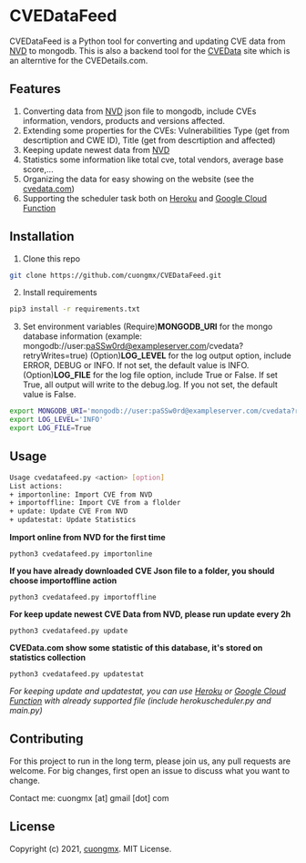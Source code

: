 # CVEDataFeed

CVEDataFeed is a Python tool for converting and updating CVE data from [NVD](https://nvd.nist.gov/) to mongodb. This is also a backend tool for the [CVEData](https://cvedata.com) site which is an alterntive for the CVEDetails.com.

## Features
1. Converting data from [NVD](https://nvd.nist.gov/) json file to mongodb, include CVEs information, vendors, products and versions affected.
2. Extending some properties for the CVEs: Vulnerabilities Type (get from descrtiption and CWE ID), Title (get from descrtiption and affected)
3. Keeping update newest data from [NVD](https://nvd.nist.gov/)
4. Statistics some information like total cve, total vendors, average base score,...
5. Organizing the data for easy showing on the website (see the [cvedata.com](https://cvedata.com)) 
6. Supporting the scheduler task both on [Heroku](https://devcenter.heroku.com/articles/scheduler) and [Google Cloud Function](https://cloud.google.com/scheduler/docs/tut-pub-sub)

## Installation

1. Clone this repo
```bash
git clone https://github.com/cuongmx/CVEDataFeed.git
```

2. Install requirements
```bash
pip3 install -r requirements.txt
```

3. Set environment variables
(Require)**MONGODB_URI** for the mongo database information (example: mongodb://user:paSSw0rd@exampleserver.com/cvedata?retryWrites=true)
(Option)**LOG_LEVEL** for the log output option, include ERROR, DEBUG or INFO. If not set, the default value is INFO.
(Option)**LOG_FILE** for the log file option, include True or False. If set True, all output will write to the debug.log. If you not set, the default value is False.
```bash
export MONGODB_URI='mongodb://user:paSSw0rd@exampleserver.com/cvedata?retryWrites=true'
export LOG_LEVEL='INFO'
export LOG_FILE=True
```

## Usage

```bash
Usage cvedatafeed.py <action> [option]
List actions:
+ importonline: Import CVE from NVD
+ importoffline: Import CVE from a flolder
+ update: Update CVE From NVD
+ updatestat: Update Statistics
```

**Import online from NVD for the first time**
```
python3 cvedatafeed.py importonline
```

**If you have already downloaded CVE Json file to a folder, you should choose importoffline action**
```
python3 cvedatafeed.py importoffline
```

**For keep update newest CVE Data from NVD, please run update every 2h**
```
python3 cvedatafeed.py update
```

**CVEData.com show some statistic of this database, it's stored on statistics collection**
```
python3 cvedatafeed.py updatestat
```

*For keeping update and updatestat, you can use [Heroku](https://devcenter.heroku.com/articles/scheduler) or [Google Cloud Function](https://cloud.google.com/scheduler/docs/tut-pub-sub) with already supported file (include herokuscheduler.py and main.py)*

## Contributing
For this project to run in the long term, please join us, any pull requests are welcome. For big changes, first open an issue to discuss what you want to change. 

Contact me: cuongmx [at] gmail [dot] com

## License
Copyright (c) 2021, [cuongmx](https://cuong.mx). MIT License.